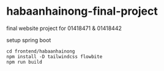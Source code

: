 # habaanhainong-final-project
final website project for 01418471 &amp; 01418442

setup spring boot
```
cd frontend/habaanhainong
npm install -D tailwindcss flowbite
npm run build
```
